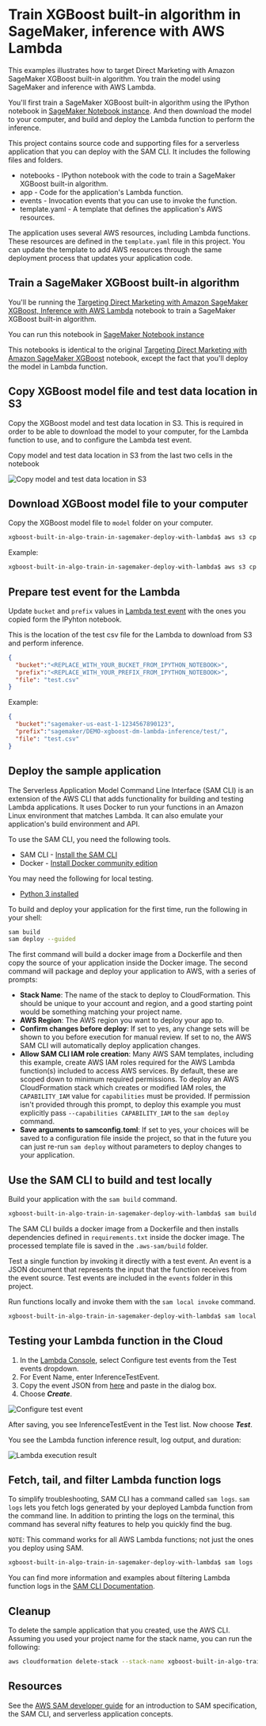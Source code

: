 # Train XGBoost built-in algorithm in SageMaker, inference with AWS Lambda

This examples illustrates how to target Direct Marketing with Amazon SageMaker XGBoost built-in algorithm. You train the model using SageMaker and inference with AWS Lambda.

You'll first train a SageMaker XGBoost built-in algorithm using the IPython notebook in [SageMaker Notebook instance](https://docs.aws.amazon.com/sagemaker/latest/dg/nbi.html). And then download the model to your computer, and build and deploy the Lambda function to perform the inference.

This project contains source code and supporting files for a serverless application that you can deploy with the SAM CLI. It includes the following files and folders.

- notebooks - IPython notebook with the code to train a SageMaker XGBoost built-in algorithm.
- app - Code for the application's Lambda function.
- events - Invocation events that you can use to invoke the function.
- template.yaml - A template that defines the application's AWS resources.

The application uses several AWS resources, including Lambda functions. These resources are defined in the `template.yaml` file in this project. You can update the template to add AWS resources through the same deployment process that updates your application code.

## Train a SageMaker XGBoost built-in algorithm 
You'll be running the [Targeting Direct Marketing with Amazon SageMaker XGBoost, Inference with AWS Lambda](./notebooks/xgboost_direct_marketing_sagemaker_inference_with_lambda.ipynb) notebook to train a SageMaker XGBoost built-in algorithm.

You can run this notebook in [SageMaker Notebook instance](https://docs.aws.amazon.com/sagemaker/latest/dg/nbi.html)

This notebooks is identical to the original [Targeting Direct Marketing with Amazon SageMaker XGBoost](https://github.com/aws/amazon-sagemaker-examples/blob/master/introduction_to_applying_machine_learning/xgboost_direct_marketing/xgboost_direct_marketing_sagemaker.ipynb) notebook, except the fact that you'll deploy the model in Lambda function.

## Copy XGBoost model file and test data location in S3
Copy the XGBoost model and test data location in S3. This is required in order to be able to download the model to your computer, for the Lambda function to use, and to configure the Lambda test event.  

Copy model and test data location in S3 from the last two cells in the notebook

![Copy model and test data location in S3](../img/xgboost-built-in-algo-train-in-sagemaker-deploy-with-lambda-copy-outputs.png)

## Download XGBoost model file to your computer
Copy the XGBoost model file to `model` folder on your computer.

```bash
xgboost-built-in-algo-train-in-sagemaker-deploy-with-lambda$ aws s3 cp <MODEL_LOCATION_ON_S3> ./model/
```
Example:

```bash
xgboost-built-in-algo-train-in-sagemaker-deploy-with-lambda$ aws s3 cp s3://sagemaker-us-east-1-1234567890123/sagemaker/DEMO-xgboost-dm-lambda-inference/output/sagemaker-xgboost-2021-02-04-08-35-14-514/output/model.tar.gz ./model/
```

## Prepare test event for the Lambda
Update `bucket` and `prefix` values in [Lambda test event](./events/event.json) with the ones you copied form the IPyhton notebook.

This is the location of the test csv file for the Lambda to download from S3 and perform inference.

```json
{
  "bucket":"<REPLACE_WITH_YOUR_BUCKET_FROM_IPYTHON_NOTEBOOK>",
  "prefix":"<REPLACE_WITH_YOUR_PREFIX_FROM_IPYTHON_NOTEBOOK>",
  "file": "test.csv"
}
```

Example:

```json
{
  "bucket":"sagemaker-us-east-1-1234567890123",
  "prefix":"sagemaker/DEMO-xgboost-dm-lambda-inference/test/",
  "file": "test.csv"
}
```

## Deploy the sample application

The Serverless Application Model Command Line Interface (SAM CLI) is an extension of the AWS CLI that adds functionality for building and testing Lambda applications. It uses Docker to run your functions in an Amazon Linux environment that matches Lambda. It can also emulate your application's build environment and API.

To use the SAM CLI, you need the following tools.

* SAM CLI - [Install the SAM CLI](https://docs.aws.amazon.com/serverless-application-model/latest/developerguide/serverless-sam-cli-install.html)
* Docker - [Install Docker community edition](https://hub.docker.com/search/?type=edition&offering=community)

You may need the following for local testing.
* [Python 3 installed](https://www.python.org/downloads/)

To build and deploy your application for the first time, run the following in your shell:

```bash
sam build
sam deploy --guided
```

The first command will build a docker image from a Dockerfile and then copy the source of your application inside the Docker image. The second command will package and deploy your application to AWS, with a series of prompts:

* **Stack Name**: The name of the stack to deploy to CloudFormation. This should be unique to your account and region, and a good starting point would be something matching your project name.
* **AWS Region**: The AWS region you want to deploy your app to.
* **Confirm changes before deploy**: If set to yes, any change sets will be shown to you before execution for manual review. If set to no, the AWS SAM CLI will automatically deploy application changes.
* **Allow SAM CLI IAM role creation**: Many AWS SAM templates, including this example, create AWS IAM roles required for the AWS Lambda function(s) included to access AWS services. By default, these are scoped down to minimum required permissions. To deploy an AWS CloudFormation stack which creates or modified IAM roles, the `CAPABILITY_IAM` value for `capabilities` must be provided. If permission isn't provided through this prompt, to deploy this example you must explicitly pass `--capabilities CAPABILITY_IAM` to the `sam deploy` command.
* **Save arguments to samconfig.toml**: If set to yes, your choices will be saved to a configuration file inside the project, so that in the future you can just re-run `sam deploy` without parameters to deploy changes to your application.

## Use the SAM CLI to build and test locally

Build your application with the `sam build` command.

```bash
xgboost-built-in-algo-train-in-sagemaker-deploy-with-lambda$ sam build
```

The SAM CLI builds a docker image from a Dockerfile and then installs dependencies defined in `requirements.txt` inside the docker image. The processed template file is saved in the `.aws-sam/build` folder.

Test a single function by invoking it directly with a test event. An event is a JSON document that represents the input that the function receives from the event source. Test events are included in the `events` folder in this project.

Run functions locally and invoke them with the `sam local invoke` command.

```bash
xgboost-built-in-algo-train-in-sagemaker-deploy-with-lambda$ sam local invoke XGBoostDMInferenceFunction --event events/event.json
```

## Testing your Lambda function in the Cloud

1. In the [Lambda Console](https://console.aws.amazon.com/lambda/), select Configure test events from the Test events dropdown.
2. For Event Name, enter InferenceTestEvent.
3. Copy the event JSON from [here](./events/event.json) and paste in the dialog box.
4. Choose _**Create**_.

![Configure test event](../img/xgboost_direct_marketing_configure_test_event.png)

After saving, you see InferenceTestEvent in the Test list. Now choose _**Test**_.

You see the Lambda function inference result, log output, and duration:

![Lambda execution result](../img/xgboost_direct_marketing_execution_result.png)

## Fetch, tail, and filter Lambda function logs

To simplify troubleshooting, SAM CLI has a command called `sam logs`. `sam logs` lets you fetch logs generated by your deployed Lambda function from the command line. In addition to printing the logs on the terminal, this command has several nifty features to help you quickly find the bug.

`NOTE`: This command works for all AWS Lambda functions; not just the ones you deploy using SAM.

```bash
xgboost-built-in-algo-train-in-sagemaker-deploy-with-lambda$ sam logs -n XGBoostDMInferenceFunction --stack-name xgboost-built-in-algo-train-in-sagemaker-deploy-with-lambda --tail
```

You can find more information and examples about filtering Lambda function logs in the [SAM CLI Documentation](https://docs.aws.amazon.com/serverless-application-model/latest/developerguide/serverless-sam-cli-logging.html).

## Cleanup

To delete the sample application that you created, use the AWS CLI. Assuming you used your project name for the stack name, you can run the following:

```bash
aws cloudformation delete-stack --stack-name xgboost-built-in-algo-train-in-sagemaker-deploy-with-lambda
```

## Resources

See the [AWS SAM developer guide](https://docs.aws.amazon.com/serverless-application-model/latest/developerguide/what-is-sam.html) for an introduction to SAM specification, the SAM CLI, and serverless application concepts.

